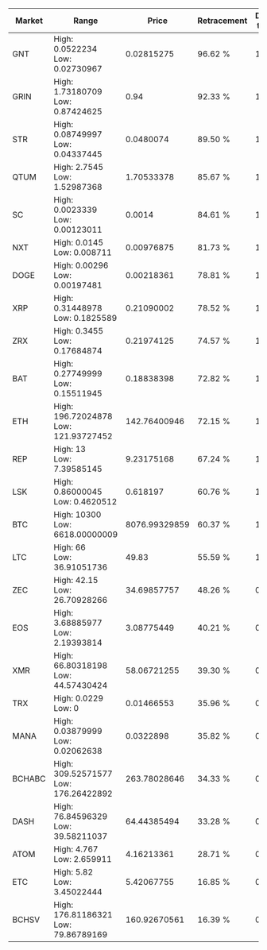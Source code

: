 | Market | Range | Price| Retracement | Doubles to 50% |
| --- | --- | --- | --- | --- |
| GNT | High: 0.0522234<br />Low: 0.02730967 | 0.02815275 | 96.62 % | 1.41 |
| GRIN | High: 1.73180709<br />Low: 0.87424625 | 0.94 | 92.33 % | 1.39 |
| STR | High: 0.08749997<br />Low: 0.04337445 | 0.0480074 | 89.50 % | 1.36 |
| QTUM | High: 2.7545<br />Low: 1.52987368 | 1.70533378 | 85.67 % | 1.26 |
| SC | High: 0.0023339<br />Low: 0.00123011 | 0.0014 | 84.61 % | 1.27 |
| NXT | High: 0.0145<br />Low: 0.008711 | 0.00976875 | 81.73 % | 1.19 |
| DOGE | High: 0.00296<br />Low: 0.00197481 | 0.00218361 | 78.81 % | 1.13 |
| XRP | High: 0.31448978<br />Low: 0.1825589 | 0.21090002 | 78.52 % | 1.18 |
| ZRX | High: 0.3455<br />Low: 0.17684874 | 0.21974125 | 74.57 % | 1.19 |
| BAT | High: 0.27749999<br />Low: 0.15511945 | 0.18838398 | 72.82 % | 1.15 |
| ETH | High: 196.72024878<br />Low: 121.93727452 | 142.76400946 | 72.15 % | 1.12 |
| REP | High: 13<br />Low: 7.39585145 | 9.23175168 | 67.24 % | 1.10 |
| LSK | High: 0.86000045<br />Low: 0.4620512 | 0.618197 | 60.76 % | 1.07 |
| BTC | High: 10300<br />Low: 6618.00000009 | 8076.99329859 | 60.37 % | 1.05 |
| LTC | High: 66<br />Low: 36.91051736 | 49.83 | 55.59 % | 1.03 |
| ZEC | High: 42.15<br />Low: 26.70928266 | 34.69857757 | 48.26 % | 0.00 |
| EOS | High: 3.68885977<br />Low: 2.19393814 | 3.08775449 | 40.21 % | 0.00 |
| XMR | High: 66.80318198<br />Low: 44.57430424 | 58.06721255 | 39.30 % | 0.00 |
| TRX | High: 0.0229<br />Low: 0 | 0.01466553 | 35.96 % | 0.00 |
| MANA | High: 0.03879999<br />Low: 0.02062638 | 0.0322898 | 35.82 % | 0.00 |
| BCHABC | High: 309.52571577<br />Low: 176.26422892 | 263.78028646 | 34.33 % | 0.00 |
| DASH | High: 76.84596329<br />Low: 39.58211037 | 64.44385494 | 33.28 % | 0.00 |
| ATOM | High: 4.767<br />Low: 2.659911 | 4.16213361 | 28.71 % | 0.00 |
| ETC | High: 5.82<br />Low: 3.45022444 | 5.42067755 | 16.85 % | 0.00 |
| BCHSV | High: 176.81186321<br />Low: 79.86789169 | 160.92670561 | 16.39 % | 0.00 |
